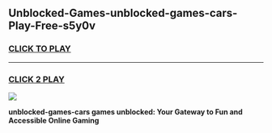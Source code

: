 
## Unblocked-Games-unblocked-games-cars-Play-Free-s5y0v
<h3>
<a href="https://premium76.site?title=unblocked-games-cars&ref=20A">CLICK TO PLAY</a></h3>
<hr>

<h3>
<a href="https://premium76.site?title=unblocked-games-cars&ref=20A">CLICK 2 PLAY</a>
  
</h3>

<a href="https://premium76.site?title=unblocked-games-cars&ref=20A"><img src="https://clearcache.store/games.png"></a>


**unblocked-games-cars games unblocked: Your Gateway to Fun and Accessible Online Gaming**
